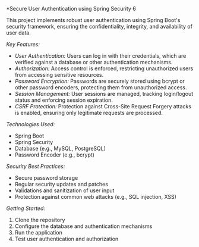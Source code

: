 *Secure User Authentication using Spring Security 6

This project implements robust user authentication using Spring Boot's security framework, ensuring the confidentiality, integrity, and availability of user data.

*Key Features:*

- *User Authentication:* Users can log in with their credentials, which are verified against a database or other authentication mechanisms.
- *Authorization:* Access control is enforced, restricting unauthorized users from accessing sensitive resources.
- *Password Encryption:* Passwords are securely stored using bcrypt or other password encoders, protecting them from unauthorized access.
- *Session Management:* User sessions are managed, tracking login/logout status and enforcing session expiration.
- *CSRF Protection:* Protection against Cross-Site Request Forgery attacks is enabled, ensuring only legitimate requests are processed.

*Technologies Used:*

- Spring Boot
- Spring Security
- Database (e.g., MySQL, PostgreSQL)
- Password Encoder (e.g., bcrypt)

*Security Best Practices:*

- Secure password storage
- Regular security updates and patches
- Validations and sanitization of user input
- Protection against common web attacks (e.g., SQL injection, XSS)

*Getting Started:*

1. Clone the repository
2. Configure the database and authentication mechanisms
3. Run the application
4. Test user authentication and authorization

